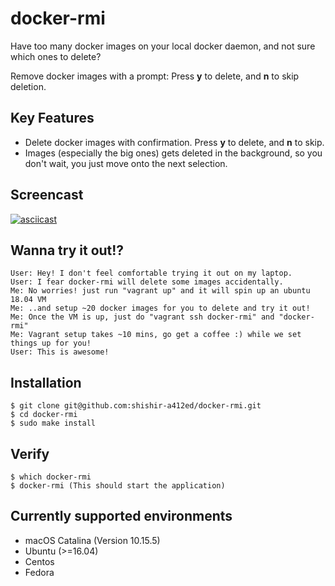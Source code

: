 # docker-rmi

Have too many docker images on your local docker daemon, and not sure which ones to delete?

Remove docker images with a prompt: Press **y** to delete, and **n** to skip deletion.

## Key Features

- Delete docker images with confirmation. Press **y** to delete, and **n** to skip.
- Images (especially the big ones) gets deleted in the background, so you don't wait, you just move onto the next selection.

## Screencast
[![asciicast](https://asciinema.org/a/371122.svg)](https://asciinema.org/a/371122)

## Wanna try it out!?

```
User: Hey! I don't feel comfortable trying it out on my laptop.
User: I fear docker-rmi will delete some images accidentally.
Me: No worries! just run "vagrant up" and it will spin up an ubuntu 18.04 VM
Me: ..and setup ~20 docker images for you to delete and try it out!
Me: Once the VM is up, just do "vagrant ssh docker-rmi" and "docker-rmi"
Me: Vagrant setup takes ~10 mins, go get a coffee :) while we set things up for you!
User: This is awesome!
```

## Installation

```
$ git clone git@github.com:shishir-a412ed/docker-rmi.git
$ cd docker-rmi
$ sudo make install
```

## Verify

```
$ which docker-rmi
$ docker-rmi (This should start the application)
```

## Currently supported environments

- macOS Catalina (Version 10.15.5)
- Ubuntu (>=16.04)
- Centos
- Fedora
